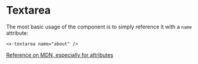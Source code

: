 Textarea
========

The most basic usage of the component is to simply reference it with a `name` attribute:

```blade
<x-textarea name="about" />
```

[Reference on MDN, especially for attributes](https://developer.mozilla.org/en-US/docs/Web/HTML/Element/textarea)